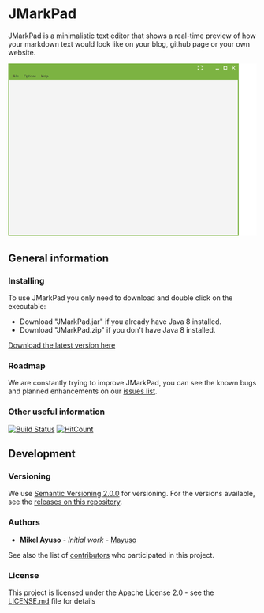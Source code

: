 # JMarkPad

JMarkPad is a minimalistic text editor that shows a real-time preview of how your markdown text would look like on your blog, github page or your own website.

![](otherResources/readmeGif.gif)

## General information 

### Installing

To use JMarkPad you only need to download and double click on the executable:

* Download "JMarkPad.jar" if you already have Java 8 installed.
* Download "JMarkPad.zip" if you don't have Java 8 installed. 

[Download the latest version here](https://github.com/mayuso/JMarkPad/releases)

### Roadmap

We are constantly trying to improve JMarkPad, you can see the known bugs and planned enhancements on our [issues list](https://github.com/mayuso/JMarkPad/issues).

### Other useful information

[![Build Status](https://travis-ci.org/mayuso/JMarkPad.svg?branch=develop)](https://travis-ci.org/mayuso/JMarkPad)
[![HitCount](http://hits.dwyl.io/mayuso/JMarkPad.svg)](http://hits.dwyl.io/mayuso/JMarkPad)

## Development

### Versioning

We use [Semantic Versioning 2.0.0](http://semver.org/) for versioning. For the versions available, see the [releases on this repository](https://github.com/mayuso/JMarkPad/releases). 

### Authors

* **Mikel Ayuso** - *Initial work* - [Mayuso](https://github.com/mayuso)

See also the list of [contributors](https://github.com/mayuso/JMarkPad/graphs/contributors) who participated in this project.

### License

This project is licensed under the Apache License 2.0 - see the [LICENSE.md](LICENSE.md) file for details
